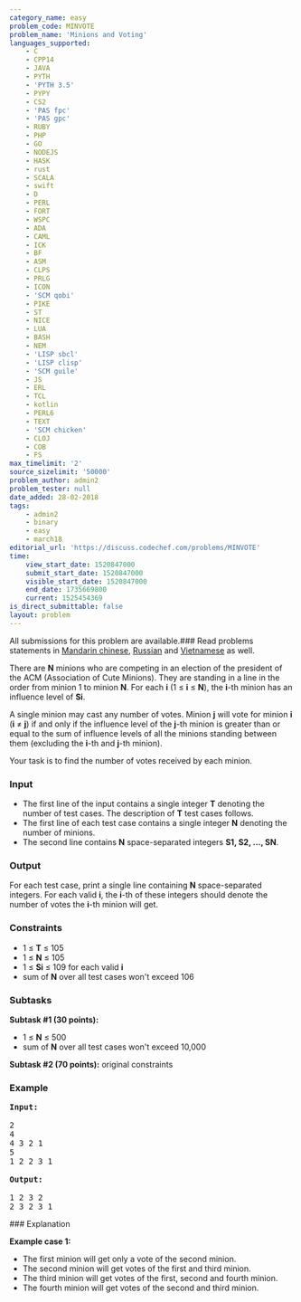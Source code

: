 ```yaml
---
category_name: easy
problem_code: MINVOTE
problem_name: 'Minions and Voting'
languages_supported:
    - C
    - CPP14
    - JAVA
    - PYTH
    - 'PYTH 3.5'
    - PYPY
    - CS2
    - 'PAS fpc'
    - 'PAS gpc'
    - RUBY
    - PHP
    - GO
    - NODEJS
    - HASK
    - rust
    - SCALA
    - swift
    - D
    - PERL
    - FORT
    - WSPC
    - ADA
    - CAML
    - ICK
    - BF
    - ASM
    - CLPS
    - PRLG
    - ICON
    - 'SCM qobi'
    - PIKE
    - ST
    - NICE
    - LUA
    - BASH
    - NEM
    - 'LISP sbcl'
    - 'LISP clisp'
    - 'SCM guile'
    - JS
    - ERL
    - TCL
    - kotlin
    - PERL6
    - TEXT
    - 'SCM chicken'
    - CLOJ
    - COB
    - FS
max_timelimit: '2'
source_sizelimit: '50000'
problem_author: admin2
problem_tester: null
date_added: 28-02-2018
tags:
    - admin2
    - binary
    - easy
    - march18
editorial_url: 'https://discuss.codechef.com/problems/MINVOTE'
time:
    view_start_date: 1520847000
    submit_start_date: 1520847000
    visible_start_date: 1520847000
    end_date: 1735669800
    current: 1525454369
is_direct_submittable: false
layout: problem
---
```

All submissions for this problem are available.### Read problems statements in [Mandarin chinese](http://www.codechef.com/download/translated/MARCH18/mandarin/MINVOTE.pdf), [Russian](http://www.codechef.com/download/translated/MARCH18/russian/MINVOTE.pdf) and [Vietnamese](http://www.codechef.com/download/translated/MARCH18/vietnamese/MINVOTE.pdf) as well.

There are **N** minions who are competing in an election of the president of the ACM (Association of Cute Minions). They are standing in a line in the order from minion 1 to minion **N**. For each **i** (1 ≤ **i** ≤ **N**), the **i**-th minion has an influence level of **Si**.

A single minion may cast any number of votes. Minion **j** will vote for minion **i** (**i** ≠ **j**) if and only if the influence level of the **j**-th minion is greater than or equal to the sum of influence levels of all the minions standing between them (excluding the **i**-th and **j**-th minion).

Your task is to find the number of votes received by each minion.

### Input

- The first line of the input contains a single integer **T** denoting the number of test cases. The description of **T** test cases follows.
- The first line of each test case contains a single integer **N** denoting the number of minions.
- The second line contains **N** space-separated integers **S1, S2, ..., SN**.

### Output

For each test case, print a single line containing **N** space-separated integers. For each valid **i**, the **i**-th of these integers should denote the number of votes the **i**-th minion will get.

### Constraints

- 1 ≤ **T** ≤ 105
- 1 ≤ **N** ≤ 105
- 1 ≤ **Si** ≤ 109 for each valid **i**
- sum of **N** over all test cases won't exceed 106

### Subtasks

**Subtask #1 (30 points):**

- 1 ≤ **N** ≤ 500
- sum of **N** over all test cases won't exceed 10,000

**Subtask #2 (70 points):** original constraints

### Example

<pre><b>Input:</b>

2
4
4 3 2 1
5
1 2 2 3 1

<b>Output:</b>

1 2 3 2
2 3 2 3 1
</pre>### Explanation

**Example case 1:**

- The first minion will get only a vote of the second minion.
- The second minion will get votes of the first and third minion.
- The third minion will get votes of the first, second and fourth minion.
- The fourth minion will get votes of the second and third minion.
